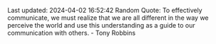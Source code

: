 Last updated: 2024-04-02 16:52:42
Random Quote: To effectively communicate, we must realize that we are all different in the way we perceive the world and use this understanding as a guide to our communication with others. - Tony Robbins